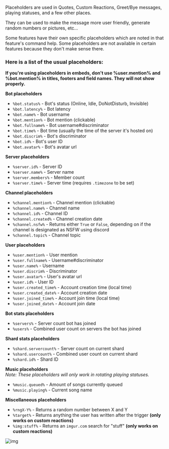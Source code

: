 Placeholders are used in Quotes, Custom Reactions, Greet/Bye messages, playing statuses, and a few other places.  

They can be used to make the message more user friendly, generate random numbers or pictures, etc...  

Some features have their own specific placeholders which are noted in that feature's command help. Some placeholders are not available in certain features because they don't make sense there.

### Here is a list of the usual placeholders:
**If you're using placeholders in embeds, don't use %user.mention% and %bot.mention% in titles, footers and field names. They will not show properly.**

**Bot placeholders**  
- `%bot.status%` - Bot's status (Online, Idle, DoNotDisturb, Invisible)   
- `%bot.latency%` - Bot latency   
- `%bot.name%` - Bot username   
- `%bot.mention%` - Bot mention (clickable)   
- `%bot.fullname%` - Bot username#discriminator   
- `%bot.time%` - Bot time (usually the time of the server it's hosted on)   
- `%bot.discrim%` - Bot's discriminator   
- `%bot.id%` - Bot's user ID
- `%bot.avatar%` - Bot's avatar url

**Server placeholders**     
- `%server.id%` - Server ID   
- `%server.name%` - Server name   
- `%server.members%` - Member count   
- `%server.time%` -  Server time (requires `.timezone` to be set)   

**Channel placeholders**  
- `%channel.mention%` - Channel mention (clickable)   
- `%channel.name%` - Channel name   
- `%channel.id%` - Channel ID   
- `%channel.created%` - Channel creation date   
- `%channel.nsfw%` - Returns either `True` or `False`, depending on if the channel is designated as NSFW using discord   
- `%channel.topic%` - Channel topic   

**User placeholders**     
- `%user.mention%` - User mention   
- `%user.fullname%` - Username#discriminator   
- `%user.name%` - Username   
- `%user.discrim%` - Discriminator   
- `%user.avatar%` - User's avatar url   
- `%user.id%` - User ID   
- `%user.created_time%` - Account creation time (local time)   
- `%user.created_date%` - Account creation date   
- `%user.joined_time%` - Account join time (local time)   
- `%user.joined_date%` - Account join date   

**Bot stats placeholders**  
- `%servers%` - Server count bot has joined   
- `%users%` - Combined user count on servers the bot has joined   

**Shard stats placeholders**  
- `%shard.servercount%` - Server count on current shard   
- `%shard.usercount%` - Combined user count on current shard   
- `%shard.id%` - Shard ID   

**Music placeholders**     
*Note: These placeholders will only work in rotating playing statuses.*   
- `%music.queued%` - Amount of songs currently queued   
- `%music.playing%` - Current song name   

**Miscellaneous placeholders**      
- `%rngX-Y%` - Returns a random number between X and Y 
- `%target%` - Returns anything the user has written after the trigger **(only works on custom reactions)**
- `%img:stuff%` - Returns an `imgur.com` search for "stuff" **(only works on custom reactions)**

![img](https://i.imgur.com/yp0RORk.jpg)